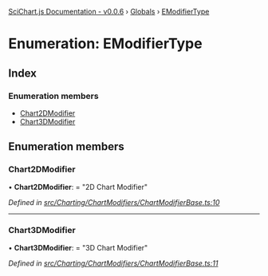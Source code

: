 [SciChart.js Documentation - v0.0.6](../README.md) › [Globals](../globals.md) › [EModifierType](emodifiertype.md)

# Enumeration: EModifierType

## Index

### Enumeration members

* [Chart2DModifier](emodifiertype.md#chart2dmodifier)
* [Chart3DModifier](emodifiertype.md#chart3dmodifier)

## Enumeration members

###  Chart2DModifier

• **Chart2DModifier**: = "2D Chart Modifier"

*Defined in [src/Charting/ChartModifiers/ChartModifierBase.ts:10](https://github.com/ABTSoftware/SciChart.Dev/blob/46671d21ce/Web/src/SciChart/src/Charting/ChartModifiers/ChartModifierBase.ts#L10)*

___

###  Chart3DModifier

• **Chart3DModifier**: = "3D Chart Modifier"

*Defined in [src/Charting/ChartModifiers/ChartModifierBase.ts:11](https://github.com/ABTSoftware/SciChart.Dev/blob/46671d21ce/Web/src/SciChart/src/Charting/ChartModifiers/ChartModifierBase.ts#L11)*
